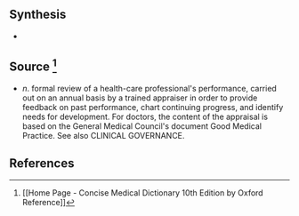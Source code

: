 ## Synthesis
- 
## Source [^1]
- $n$. formal review of a health-care professional's performance, carried out on an annual basis by a trained appraiser in order to provide feedback on past performance, chart continuing progress, and identify needs for development. For doctors, the content of the appraisal is based on the General Medical Council's document Good Medical Practice. See also CLINICAL GOVERNANCE.
## References

[^1]: [[Home Page - Concise Medical Dictionary 10th Edition by Oxford Reference]]
